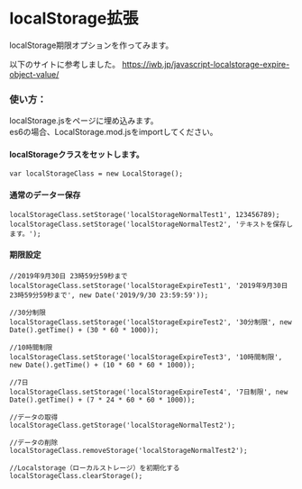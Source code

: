 # localStorage拡張
 localStorage期限オプションを作ってみます。

 以下のサイトに参考しました。
 https://iwb.jp/javascript-localstorage-expire-object-value/
 
 ### 使い方：
 localStorage.jsをページに埋め込みます。  
 es6の場合、LocalStorage.mod.jsをimportしてください。
 
  #### localStorageクラスをセットします。  
 ```var localStorageClass = new LocalStorage();```

#### 通常のデーター保存 

```  
localStorageClass.setStorage('localStorageNormalTest1', 123456789);
localStorageClass.setStorage('localStorageNormalTest2', 'テキストを保存します。');  
```  
#### 期限設定 

```  
//2019年9月30日 23時59分59秒まで
localStorageClass.setStorage('localStorageExpireTest1', '2019年9月30日 23時59分59秒まで', new Date('2019/9/30 23:59:59'));  
```  
```  
//30分制限
localStorageClass.setStorage('localStorageExpireTest2', '30分制限', new Date().getTime() + (30 * 60 * 1000));  
```  
```  
//10時間制限
localStorageClass.setStorage('localStorageExpireTest3', '10時間制限', new Date().getTime() + (10 * 60 * 60 * 1000));  
```  
```  
//7日
localStorageClass.setStorage('localStorageExpireTest4', '7日制限', new Date().getTime() + (7 * 24 * 60 * 60 * 1000));  
```  
```  
//データの取得
localStorageClass.getStorage('localStorageNormalTest2');  
```  
```  
//データの削除
localStorageClass.removeStorage('localStorageNormalTest2');  
```  
```  
//Localstorage（ローカルストレージ）を初期化する
localStorageClass.clearStorage();  
```

